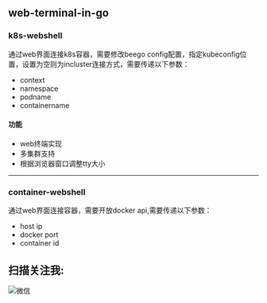 ## web-terminal-in-go

### k8s-webshell

通过web界面连接k8s容器，需要修改beego config配置，指定kubeconfig位置，设置为空则为incluster连接方式，需要传递以下参数：
- context
- namespace
- podname
- containername


#### 功能

- web终端实现
- 多集群支持
- 根据浏览器窗口调整tty大小

***

### container-webshell


通过web界面连接容器，需要开放docker api,需要传递以下参数：

- host ip
- docker port
- container id

## 扫描关注我:

![微信](http://img.rocdu.top/20200528/qrcode_for_gh_7457c3b1bfab_258.jpg)
